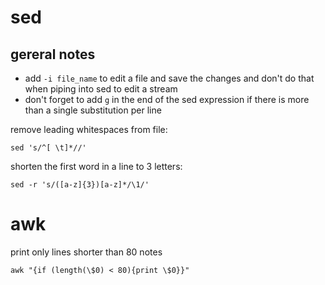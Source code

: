 # sed

## gereral notes

* add ```-i file_name``` to edit a file and save the changes and don't do that when piping into sed to edit a stream
* don't forget to add ```g``` in the end of the sed expression if there is more than a single substitution per line

remove leading whitespaces from file:

```sed 's/^[ \t]*//'```

shorten the first word in a line to 3 letters:

```sed -r 's/([a-z]{3})[a-z]*/\1/'```

# awk

print only lines shorter than 80 notes

```awk "{if (length(\$0) < 80){print \$0}}"```
